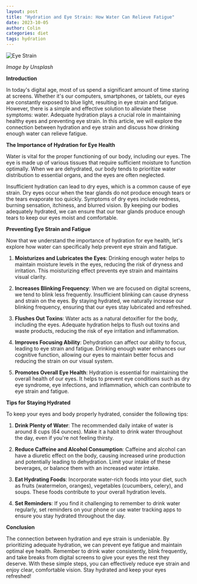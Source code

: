 ```yaml
---
layout: post
title: "Hydration and Eye Strain: How Water Can Relieve Fatigue"
date: 2023-10-05
author: Colin
categories: diet
tags: hydration
---
```


![Eye Strain](https://source.unsplash.com/1600x900/?eyestrain)

*Image by Unsplash*

**Introduction**

In today's digital age, most of us spend a significant amount of time staring at screens. Whether it's our computers, smartphones, or tablets, our eyes are constantly exposed to blue light, resulting in eye strain and fatigue. However, there is a simple and effective solution to alleviate these symptoms: water. Adequate hydration plays a crucial role in maintaining healthy eyes and preventing eye strain. In this article, we will explore the connection between hydration and eye strain and discuss how drinking enough water can relieve fatigue.

**The Importance of Hydration for Eye Health**

Water is vital for the proper functioning of our body, including our eyes. The eye is made up of various tissues that require sufficient moisture to function optimally. When we are dehydrated, our body tends to prioritize water distribution to essential organs, and the eyes are often neglected.

Insufficient hydration can lead to dry eyes, which is a common cause of eye strain. Dry eyes occur when the tear glands do not produce enough tears or the tears evaporate too quickly. Symptoms of dry eyes include redness, burning sensation, itchiness, and blurred vision. By keeping our bodies adequately hydrated, we can ensure that our tear glands produce enough tears to keep our eyes moist and comfortable.

**Preventing Eye Strain and Fatigue**

Now that we understand the importance of hydration for eye health, let's explore how water can specifically help prevent eye strain and fatigue.

1. **Moisturizes and Lubricates the Eyes**: Drinking enough water helps to maintain moisture levels in the eyes, reducing the risk of dryness and irritation. This moisturizing effect prevents eye strain and maintains visual clarity.

2. **Increases Blinking Frequency**: When we are focused on digital screens, we tend to blink less frequently. Insufficient blinking can cause dryness and strain on the eyes. By staying hydrated, we naturally increase our blinking frequency, ensuring that our eyes stay lubricated and refreshed.

3. **Flushes Out Toxins**: Water acts as a natural detoxifier for the body, including the eyes. Adequate hydration helps to flush out toxins and waste products, reducing the risk of eye irritation and inflammation.

4. **Improves Focusing Ability**: Dehydration can affect our ability to focus, leading to eye strain and fatigue. Drinking enough water enhances our cognitive function, allowing our eyes to maintain better focus and reducing the strain on our visual system.

5. **Promotes Overall Eye Health**: Hydration is essential for maintaining the overall health of our eyes. It helps to prevent eye conditions such as dry eye syndrome, eye infections, and inflammation, which can contribute to eye strain and fatigue.

**Tips for Staying Hydrated**

To keep your eyes and body properly hydrated, consider the following tips:

1. **Drink Plenty of Water**: The recommended daily intake of water is around 8 cups (64 ounces). Make it a habit to drink water throughout the day, even if you're not feeling thirsty.

2. **Reduce Caffeine and Alcohol Consumption**: Caffeine and alcohol can have a diuretic effect on the body, causing increased urine production and potentially leading to dehydration. Limit your intake of these beverages, or balance them with an increased water intake.

3. **Eat Hydrating Foods**: Incorporate water-rich foods into your diet, such as fruits (watermelon, oranges), vegetables (cucumbers, celery), and soups. These foods contribute to your overall hydration levels.

4. **Set Reminders**: If you find it challenging to remember to drink water regularly, set reminders on your phone or use water tracking apps to ensure you stay hydrated throughout the day.

**Conclusion**

The connection between hydration and eye strain is undeniable. By prioritizing adequate hydration, we can prevent eye fatigue and maintain optimal eye health. Remember to drink water consistently, blink frequently, and take breaks from digital screens to give your eyes the rest they deserve. With these simple steps, you can effectively reduce eye strain and enjoy clear, comfortable vision. Stay hydrated and keep your eyes refreshed!